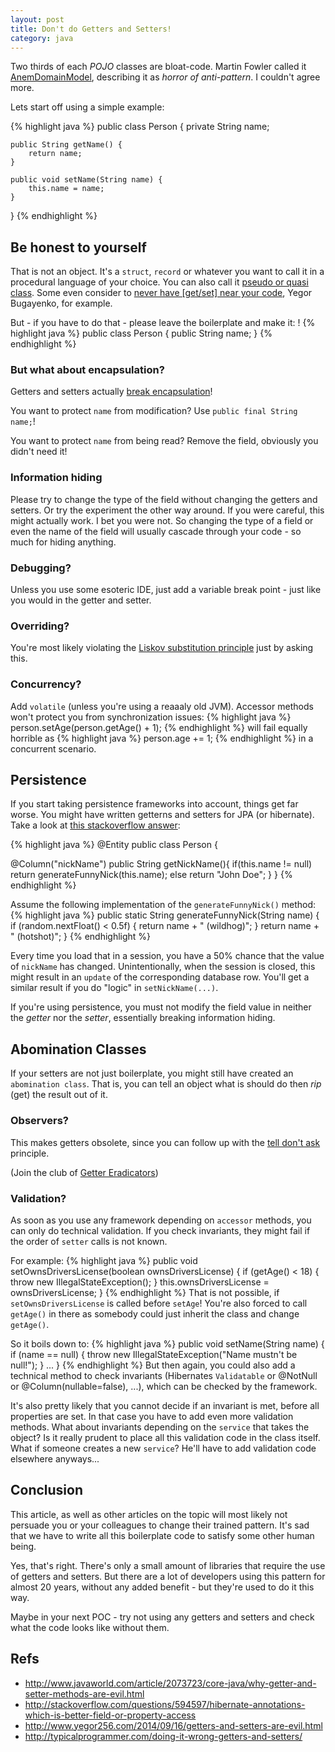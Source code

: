 ```yaml
---
layout: post
title: Don't do Getters and Setters!
category: java
---
```

Two thirds of each *POJO* classes are bloat-code. Martin Fowler called it [AnemDomainModel](http://martinfowler.com/bliki/AnemicDomainModel.html), describing it as *horror of anti-pattern*. I couldn't agree more.

Lets start off using a simple example:

{% highlight java %}
public class Person {
    private String name;

    public String getName() {
        return name;
    }

    public void setName(String name) {
        this.name = name;
    }
}
{% endhighlight %}

Be honest to yourself
---------------------
That is not an object. It's a `struct`, `record` or whatever you want to call it in a procedural language of your choice. You can also call it [pseudo or quasi class](http://www.idinews.com/quasiClass.pdf).
Some even consider to [never have [get/set] near your code](http://www.yegor256.com/2014/09/16/getters-and-setters-are-evil.html), Yegor Bugayenko, for example.

But - if you have to do that - please leave the boilerplate and make it:
!
{% highlight java %}
public class Person {
    public String name;
}
{% endhighlight %}

### But what about encapsulation?
Getters and setters actually [break encapsulation](http://typicalprogrammer.com/doing-it-wrong-getters-and-setters/)!

You want to protect `name` from modification? Use `public final String name;`!

You want to protect `name` from being read? Remove the field, obviously you didn't need it!

### Information hiding
Please try to change the type of the field without changing the getters and setters. Or try the experiment the other way around. If you were careful, this might actually work.
I bet you were not. So changing the type of a field or even the name of the field will usually cascade through your code - so much for hiding anything.

### Debugging?
Unless you use some esoteric IDE, just add a variable break point - just like you would in the getter and setter.

### Overriding?
You're most likely violating the [Liskov substitution principle](https://en.wikipedia.org/wiki/Liskov_substitution_principle) just by asking this.

### Concurrency?
Add `volatile` (unless you're using a reaaaly old JVM). Accessor methods won't protect you from synchronization issues:
{% highlight java %}
person.setAge(person.getAge() + 1);
{% endhighlight %}
will fail equally horrible as
{% highlight java %}
person.age += 1;
{% endhighlight %}
in a concurrent scenario.

Persistence
-----------
If you start taking persistence frameworks into account, things get far worse. You might have written getterns and setters for JPA (or hibernate).
Take a look at [this stackoverflow answer](http://stackoverflow.com/a/757330):

{% highlight java %}
@Entity
public class Person {

  @Column("nickName")
  public String getNickName(){
     if(this.name != null) return generateFunnyNick(this.name);
     else return "John Doe";
  }
}
{% endhighlight %}

Assume the following implementation of the `generateFunnyNick()` method:
{% highlight java %}
public static String generateFunnyNick(String name) {
    if (random.nextFloat() < 0.5f) {
        return name + " (wildhog)";
    }
    return name + " (hotshot)";
}
{% endhighlight %}

Every time you load that in a session, you have a 50% chance that the value of `nickName` has changed. Unintentionally, when the session is closed, this might result in an `update` of the corresponding database row.
You'll get a similar result if you do "logic" in `setNickName(...)`.

If you're using persistence, you must not modify the field value in neither the *getter* nor the *setter*, essentially breaking information hiding.

Abomination Classes
-------------------
If your setters are not just boilerplate, you might still have created an `abomination class`. That is, you can tell an object what is should do then *rip* (get) the result out of it.


### Observers?
This makes getters obsolete, since you can follow up with the [tell don't ask](http://martinfowler.com/bliki/TellDontAsk.html) principle.

(Join the club of [Getter Eradicators](http://martinfowler.com/bliki/GetterEradicator.html))

### Validation?
As soon as you use any framework depending on `accessor` methods, you can only do technical validation. If you check invariants, they might fail if the order of `setter` calls is not known.

For example:
{% highlight java %}
public void setOwnsDriversLicense(boolean ownsDriversLicense) {
    if (getAge() < 18) {
        throw new IllegalStateException();
    }
    this.ownsDriversLicense = ownsDriversLicense;
}
{% endhighlight %}
That is not possible, if `setOwnsDriversLicense` is called before `setAge`! You're also forced to call `getAge()` in there as somebody could just inherit the class and change `getAge()`.

So it boils down to:
{% highlight java %}
public void setName(String name) {
    if (name == null) {
        throw new IllegalStateException("Name mustn't be null!");
    }
    ...
}
{% endhighlight %}
But then again, you could also add a technical method to check invariants (Hibernates `Validatable` or @NotNull or @Column(nullable=false), ...), which can be checked by the framework.

It's also pretty likely that you cannot decide if an invariant is met, before all properties are set. In that case you have to add even more validation methods. What about invariants depending on the `service` that takes the object? 
Is it really prudent to place all this validation code in the class itself. What if someone creates a new `service`? He'll have to add validation code elsewhere anyways...

Conclusion
----------
This article, as well as other articles on the topic will most likely not persuade you or your colleagues to change their trained pattern. It's sad that we have to write all this boilerplate code to satisfy some other human being.

Yes, that's right. There's only a small amount of libraries that require the use of getters and setters. But there are a lot of developers using this pattern for almost 20 years, without any added benefit - but they're used to do it this way.

Maybe in your next POC - try not using any getters and setters and check what the code looks like without them. 



Refs
----

* <http://www.javaworld.com/article/2073723/core-java/why-getter-and-setter-methods-are-evil.html>
* <http://stackoverflow.com/questions/594597/hibernate-annotations-which-is-better-field-or-property-access>
* <http://www.yegor256.com/2014/09/16/getters-and-setters-are-evil.html>
* <http://typicalprogrammer.com/doing-it-wrong-getters-and-setters/>